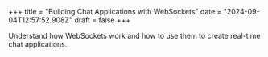 +++
title = "Building Chat Applications with WebSockets"
date = "2024-09-04T12:57:52.908Z"
draft = false
+++

Understand how WebSockets work and how to use them to create real-time chat applications.
        